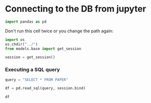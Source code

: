 # Connecting to the DB from jupyter

```python
import pandas as pd
```

Don't run this cell twice or you change the path again:

```python
import os
os.chdir("../")
from models.base import get_session
```

```python
session = get_session()
```

### Executing a SQL query

```python
query = "SELECT * FROM PAPER"
```

```python
df = pd.read_sql(query, session.bind)
```

```python
df
```
